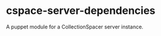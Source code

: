 cspace-server-dependencies
==========================

A puppet module for a CollectionSpacer server instance.
